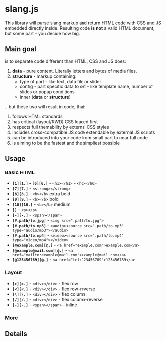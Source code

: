# slang.js

This library will parse slang markup and return HTML code with CSS and JS embedded directly inside. Resulting code **is not** a valid HTML document, but some part - you decide how big.

## Main goal

is to separate code different than HTML, CSS and JS does:

1. **data** - pure content. Literally letters and bytes of media files.
2. **structure** - markup containing: 
    - type of part - like text, data file or slider
    - config - part specific data to set - like template name, number of slides or popup conditions
    - inner (**data** or **structure**)

...but these two will result in code, that:
1. follows HTML standards
2. has critical (layout/RWD) CSS loaded first
3. respects full themability by external CSS styles
4. includes cross-compatible JS code extendable by external JS scripts
5. can be introduced into your code from small part to near full code
6. is aiming to be the fastest and the simpliest possible

## Usage

### Basic HTML

- **`[1][1.]` - `[6][6.]`** - `<h1></h1>` - `<h6></h6>`
- **`[7][7.]`** - `<strong></strong>`
- **`[8][8.]`** - `<b></b>` extra bold
- **`[9][9.]`** - `<b></b>` bold
- **`[10][10.]`** - `<b></b>` medium
- **`[]`** - `<p></p>`
- **`[-][-.]`** - `<span></span>`
- **`[#.path/to.jpg]`** - `<img src=".path/to.jpg">`
- **`[#.path/to.mp3]`** - `<audio><source src=".path/to.mp3" type="audio/mp3"></audio>`
- **`[#.path/to.mp4]`** - `<video><source src=".path/to.mp4" type="video/mp4"></video>`
- **`[@example.com][@.]`** - `<a href="example.com">example.com</a>`
- **`[@example@mail.com][@.]`** - `<a href="mailto:example@mail.com">example@mail.com</a>`
- **`[@123456789][@.]`** - `<a href="tel:123456789">123456789</a>`

### Layout

- **`[>][>.]`** - `<div></div>` - flex row
- **`[<][<.]`** - `<div></div>` - flex row-reverse
- **`[\][\.]`** - `<div></div>` - flex column
- **`[/][/.]`** - `<div></div>` - flex column-reverse
- **`[-][-.]`** - `<span></span>` - inline

### More




## Details
